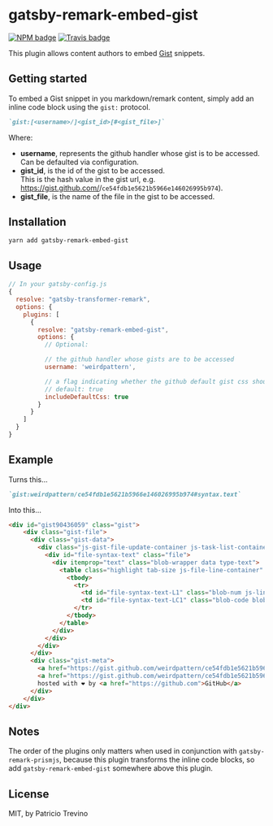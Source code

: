 # gatsby-remark-embed-gist

[![NPM badge](https://img.shields.io/npm/v/gatsby-remark-embed-gist.svg?style=flat-square)](https://www.npmjs.com/package/gatsby-remark-embed-gist)
[![Travis badge](https://img.shields.io/travis/weirdpattern/gatsby-remark-embed-gist.svg?branch=master&style=flat-square)](https://travis-ci.org/weirdpattern/gatsby-remark-embed-gist)

This plugin allows content authors to embed [Gist](https://gist.github.com/) 
snippets.

## Getting started

To embed a Gist snippet in you markdown/remark content, simply add an inline code 
block using the `gist:` protocol.

```md
`gist:[<username>/]<gist_id>[#<gist_file>]`
```

Where:  
- **username**, represents the github handler whose gist is to be accessed.  
Can be defaulted via configuration.
- **gist_id**, is the id of the gist to be accessed.   
This is the hash value in the gist url, e.g. https://gist.github.com/<username>/`ce54fdb1e5621b5966e146026995b974`).
- **gist_file**, is the name of the file in the gist to be accessed.

## Installation

`yarn add gatsby-remark-embed-gist`

## Usage

```javascript
// In your gatsby-config.js
{
  resolve: "gatsby-transformer-remark",
  options: {
    plugins: [
      {
        resolve: "gatsby-remark-embed-gist",
        options: {
          // Optional:

          // the github handler whose gists are to be accessed
          username: 'weirdpattern',

          // a flag indicating whether the github default gist css should be included or not
          // default: true
          includeDefaultCss: true
        }
      }
    ]
  }
}
```

## Example

Turns this...  
```md
`gist:weirdpattern/ce54fdb1e5621b5966e146026995b974#syntax.text`
```

Into this...  
```html
<div id="gist90436059" class="gist">
    <div class="gist-file">
      <div class="gist-data">
        <div class="js-gist-file-update-container js-task-list-container file-box">
          <div id="file-syntax-text" class="file">
            <div itemprop="text" class="blob-wrapper data type-text">
              <table class="highlight tab-size js-file-line-container" data-tab-size="8">
                <tbody>
                  <tr>
                    <td id="file-syntax-text-L1" class="blob-num js-line-number" data-line-number="1"></td>
                    <td id="file-syntax-text-LC1" class="blob-code blob-code-inner js-file-line">&lt;operation&gt; [n]&gt; /dev/null [options]</td>
                  </tr>
                </tbody>
              </table>
            </div>
          </div>
        </div>
      </div>
      <div class="gist-meta">
        <a href="https://gist.github.com/weirdpattern/ce54fdb1e5621b5966e146026995b974/raw/30a0ad953a8d79c8bcbdd76343d86a9e4bbda311/syntax.text" style="float:right">view raw</a>
        <a href="https://gist.github.com/weirdpattern/ce54fdb1e5621b5966e146026995b974#file-syntax-text">syntax.text</a>
        hosted with ❤ by <a href="https://github.com">GitHub</a>
      </div>
    </div>
</div>
```

## Notes

The order of the plugins only matters when used in conjunction with 
`gatsby-remark-prismjs`, because this plugin transforms the inline code blocks, 
so add `gatsby-remark-embed-gist` somewhere above this plugin.  

## License

MIT, by Patricio Trevino
